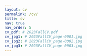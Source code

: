 ```yaml
---
layout: cv
permalink: /cv/
title: cv
nav: true
nav_order: 5
cv_pdf: # 2023FallCV.pdf
cv_jpg1: # 2023FallCV_page-0001.jpg
cv_jpg2: # 2023FallCV_page-0002.jpg
cv_jpg3: # 2023FallCV_page-0003.jpg
---
```

